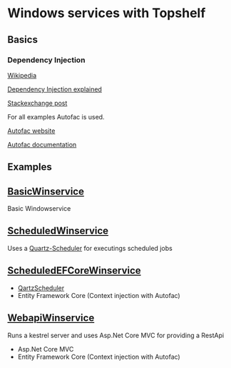 # Windows services with Topshelf

## Basics

### Dependency Injection
[Wikipedia](https://en.wikipedia.org/wiki/Dependency_injection)

[Dependency Injection explained](http://tutorials.jenkov.com/dependency-injection/index.html)

[Stackexchange post](https://softwareengineering.stackexchange.com/questions/19203/what-are-the-benefits-of-using-dependency-injection-and-ioc-containers)



For all examples Autofac is used.

[Autofac website](https://autofac.org/)

[Autofac documentation](https://autofaccn.readthedocs.io/en/latest/getting-started/)



## Examples
## [BasicWinservice](https://github.com/inspgadget/TopshelfServiceExamples/blob/master/Wiki/Basicwinservice.md)
Basic Windowservice

## [ScheduledWinservice](https://github.com/inspgadget/TopshelfServiceExamples/blob/master/Wiki/Scheduledwinservice.md)
Uses a [Quartz-Scheduler](https://www.quartz-scheduler.net/) for executings scheduled jobs

## [ScheduledEFCoreWinservice](https://github.com/inspgadget/TopshelfServiceExamples/blob/master/Wiki/Scheduledefcorewinservice.md)
*  [QartzScheduler](https://www.quartz-scheduler.net/)
*  Entity Framework Core (Context injection with Autofac)

## [WebapiWinservice](https://github.com/inspgadget/TopshelfServiceExamples/blob/master/Wiki/Webapiwinservice.md)
Runs a kestrel server and uses Asp.Net Core MVC for providing a RestApi
* Asp.Net Core MVC
* Entity Framework Core (Context injection with Autofac)
